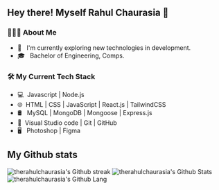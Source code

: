 <h2> Hey there! Myself Rahul Chaurasia 👋</h2>

<h3> 👨🏻‍💻 About Me </h3>

- 🤔 &nbsp; I'm currently exploring new technologies in development.
- 🎓 &nbsp; Bachelor of Engineering, Comps.

<h3>🛠  My Current Tech Stack</h3>

- 💻&nbsp; Javascript | Node.js
- 🌐&nbsp; HTML | CSS | JavaScript | React.js | TailwindCSS
- 🛢 &nbsp; MySQL | MongoDB | Mongoose | Express.js
- 🔧&nbsp; Visual Studio code | Git | GitHub
- 🖥 &nbsp; Photoshop | Figma

<h2> My Github stats</h2>

<img alt="therahulchaurasia's Github streak" src="https://github-readme-streak-stats.herokuapp.com/?user=therahulchaurasia&theme=midnight-purple"/>

<img alt="therahulchaurasia's Github Stats" src="https://github-readme-stats.vercel.app/api?username=therahulchaurasia&include_all_commits=true&show=reviews,prs_merged,prs_merged_percentage&count_private=true&show_icons=true&&theme=midnight-purple"/>

<img src="https://github-readme-stats.vercel.app/api/top-langs/?username=therahulchaurasia&layout=compact&theme=midnight-purple" alt="therahulchaurasia's Github Lang"/>
